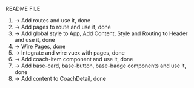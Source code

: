 README FILE

1. -> Add routes and use it, done
2. -> Add pages to route and use it, done
3. -> Add global style to App, Add Content, Style and Routing to Header and use it, done
4. -> Wire Pages, done
5. -> Integrate and wire vuex with pages, done
6. -> Add coach-item component and use it, done
7. -> Add base-card, base-button, base-badge components and use it, done
8. -> Add content to CoachDetail, done
